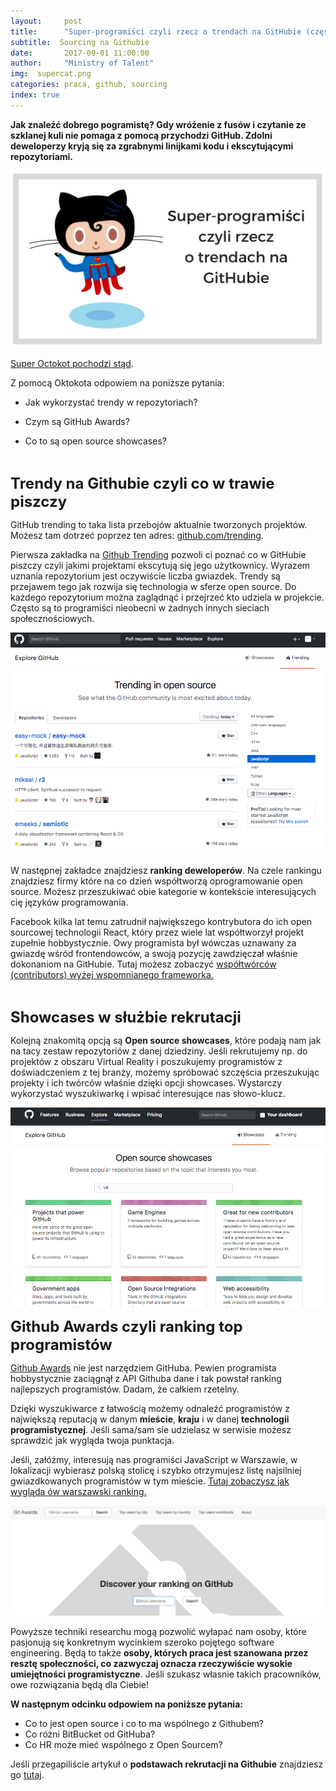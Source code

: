 ```yaml
---
layout:     post
title:      "Super-programiści czyli rzecz o trendach na GitHubie (część 2)"
subtitle:  Sourcing na Githubie 
date:       2017-09-01 11:00:00 
author:     "Ministry of Talent"
img:  supercat.png
categories: praca, github, sourcing
index: true
---
```


<b>Jak znaleźć dobrego pogramistę? Gdy wróżenie z fusów i czytanie ze szklanej kuli nie pomaga z pomocą przychodzi GitHub. Zdolni deweloperzy kryją się za zgrabnymi linijkami kodu i ekscytującymi repozytoriami. </b>

<img src="/images/supercat.png" class="img-responsive" alt="Picture">
 
<a href="https://octodex.github.com/okal-eltocat" target="_blank"> Super Octokot pochodzi stąd</a>.


Z pomocą Oktokota odpowiem na poniższe pytania:

- Jak wykorzystać trendy w repozytoriach? 

- Czym są GitHub Awards?

- Co to są open source showcases?

<br>


<b><font size="5,5">Trendy na Githubie czyli co w trawie piszczy</font></b>

GitHub trending to taka lista przebojów aktualnie tworzonych projektów. Możesz tam dotrzeć poprzez ten adres: <a href="https://github.com/trending" target="_blank">github.com/trending</a>. 

Pierwsza zakładka na <a href="https://github.com/trending" target="_blank">Github Trending</a> pozwoli ci poznać co w GitHubie piszczy czyli jakimi projektami ekscytują się jego użytkownicy. Wyrazem uznania repozytorium jest oczywiście liczba gwiazdek. Trendy są przejawem tego jak rozwija się technologia w sferze open source. Do każdego repozytorium można zaglądnąć i przejrzeć kto udziela w projekcie. Często są to programiści nieobecni w żadnych innych sieciach społecznościowych. 

<img src="/images/trending.png" class="img-responsive" alt="Picture">

W następnej zakładce znajdziesz <b>ranking deweloperów</b>. Na czele rankingu znajdziesz firmy które na co dzień współtworzą oprogramowanie open source. Możesz przeszukiwać obie kategorie w kontekście interesujących cię języków programowania.

Facebook kilka lat temu zatrudnił największego kontrybutora do ich open sourcowej technologii React, który przez wiele lat współtworzył projekt zupełnie hobbystycznie. Owy programista był wówczas uznawany za gwiazdę wśród frontendowców, a swoją pozycję zawdzięczał właśnie dokonaniom na GitHubie.
Tutaj możesz zobaczyć <a href="https://github.com/facebook/react/graphs/contributors" target="_blank"> współtwórców (contributors) wyżej wspomnianego frameworka.</a> 

<br>

<b><font size="5,5">Showcases w służbie rekrutacji</font></b>

Kolejną znakomitą opcją są <b>Open source showcases</b>, które podają nam jak na tacy zestaw repozytoriów z danej dziedziny. Jeśli rekrutujemy np. do projektów z obszaru Virtual Reality i poszukujemy programistów z doświadczeniem z tej branży, możemy spróbować szczęścia przeszukując projekty i ich twórców właśnie dzięki opcji showcases. Wystarczy wykorzystać wyszukiwarkę i wpisać interesujące nas słowo-klucz. 

<img src="/images/showcases.png" class="img-responsive" alt="Picture">

<br>


<b><font size="5,5">Github Awards czyli ranking top programistów</font></b>


<a href="http://git-awards.com/" target="_blank">Github Awards</a> nie jest narzędziem GitHuba. Pewien programista hobbystycznie zaciągnął z API Githuba dane i tak powstał ranking najlepszych programistów. Dadam, że całkiem rzetelny. 

Dzięki wyszukiwarce z łatwością możemy odnaleźć programistów z największą reputacją w danym <b>mieście</b>, <b>kraju</b> i w danej <b>technologii programistycznej</b>. Jeśli sama/sam sie udzielasz w serwisie możesz sprawdzić jak wygląda twoja punktacja.
 
Jeśli, załóżmy, interesują nas programiści JavaScript w Warszawie, w lokalizacji wybierasz polską stolicę i szybko otrzymujesz listę najsilniej gwiazdkowanych programistów w tym mieście. <a href="http://git-awards.com/users?utf8=%E2%9C%93&type=city&language=javascript&city=Warszawa" target="_blank">Tutaj zobaczysz jak wygląda ów warszawski ranking.</a>


<img src="/images/ranking.png" class="img-responsive" alt="Picture">

<br>

Powyższe techniki researchu mogą pozwolić wyłapać nam osoby, które pasjonują się konkretnym wycinkiem szeroko pojętego software engineering. Będą to także <b>osoby, których praca jest szanowana przez resztę społeczności, co zazwyczaj oznacza rzeczywiście wysokie umiejętności programistyczne</b>.  Jeśli szukasz własnie takich pracowników, owe rozwiązania będą dla Ciebie! 


<b>W następnym odcinku odpowiem na poniższe pytania:</b>

- Co to jest open source i co to ma wspólnego z Githubem?
- Co różni BitBucket od GitHuba?
- Co HR może mieć wspólnego z Open Sourcem?


Jeśli przegapiliście artykuł o <b>podstawach rekrutacji na Githubie</b> znajdziesz go <a href="http://ministryoftalent.co.uk/2017/08/08/sourcing-na-githubie/" target="_blank">tutaj</a>.